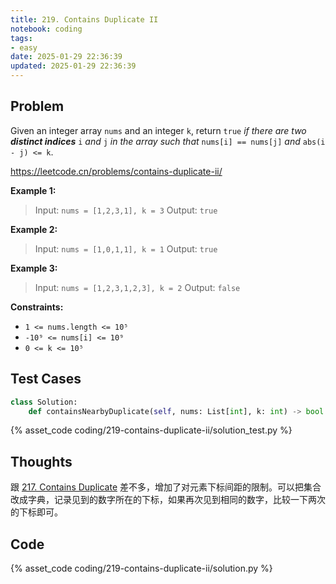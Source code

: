```yaml
---
title: 219. Contains Duplicate II
notebook: coding
tags:
- easy
date: 2025-01-29 22:36:39
updated: 2025-01-29 22:36:39
---
```

## Problem

Given an integer array `nums` and an integer `k`, return `true` _if there are two **distinct indices**_ `i` _and_ `j` _in the array such that_ `nums[i] == nums[j]` _and_ `abs(i - j) <= k`.

<https://leetcode.cn/problems/contains-duplicate-ii/>

**Example 1:**

> Input: `nums = [1,2,3,1], k = 3`
> Output: `true`

**Example 2:**

> Input: `nums = [1,0,1,1], k = 1`
> Output: `true`

**Example 3:**

> Input: `nums = [1,2,3,1,2,3], k = 2`
> Output: `false`

**Constraints:**

- `1 <= nums.length <= 10⁵`
- `-10⁹ <= nums[i] <= 10⁹`
- `0 <= k <= 10⁵`

## Test Cases

``` python
class Solution:
    def containsNearbyDuplicate(self, nums: List[int], k: int) -> bool:
```

{% asset_code coding/219-contains-duplicate-ii/solution_test.py %}

## Thoughts

跟 [217. Contains Duplicate](217-contains-duplicate) 差不多，增加了对元素下标间距的限制。可以把集合改成字典，记录见到的数字所在的下标，如果再次见到相同的数字，比较一下两次的下标即可。

## Code

{% asset_code coding/219-contains-duplicate-ii/solution.py %}
